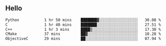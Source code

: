 ## Hello
<!--START_SECTION:waka-->

```txt
Python           1 hr 50 mins    ███████▓░░░░░░░░░░░░░░░░░   30.08 %
C                1 hr 40 mins    ███████░░░░░░░░░░░░░░░░░░   27.51 %
C++              1 hr 3 mins     ████▒░░░░░░░░░░░░░░░░░░░░   17.30 %
CMake            37 mins         ██▓░░░░░░░░░░░░░░░░░░░░░░   10.20 %
ObjectiveC       29 mins         ██░░░░░░░░░░░░░░░░░░░░░░░   07.94 %
```

<!--END_SECTION:waka-->
